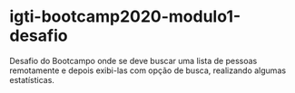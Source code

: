 # igti-bootcamp2020-modulo1-desafio
Desafio do Bootcampo onde se deve buscar uma lista de pessoas remotamente e depois exibi-las com opção de busca, realizando algumas estatísticas.
